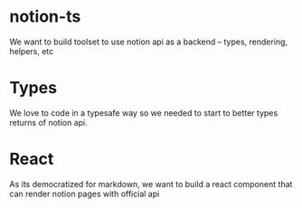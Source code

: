 # notion-ts
We want to build toolset to use notion api as a backend – types, rendering, helpers, etc

# Types
We love to code in a typesafe way so we needed to start to better types returns of notion api.

# React
As its democratized for markdown, we want to build a react component that can render notion pages with official api
